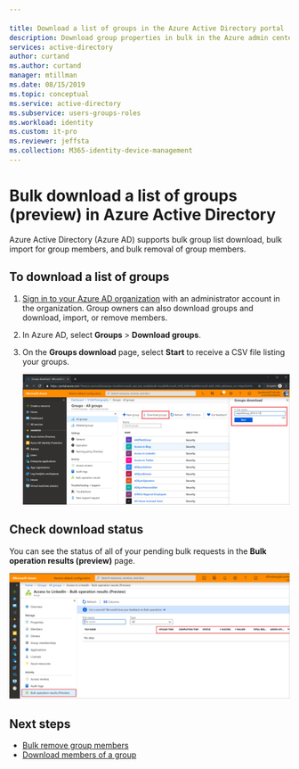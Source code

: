 ```yaml
---

title: Download a list of groups in the Azure Active Directory portal | Microsoft Docs
description: Download group properties in bulk in the Azure admin center in Azure Active Directory. 
services: active-directory 
author: curtand
ms.author: curtand
manager: mtillman
ms.date: 08/15/2019
ms.topic: conceptual
ms.service: active-directory
ms.subservice: users-groups-roles
ms.workload: identity
ms.custom: it-pro
ms.reviewer: jeffsta
ms.collection: M365-identity-device-management
---
```


# Bulk download a list of groups (preview) in Azure Active Directory

Azure Active Directory (Azure AD) supports bulk group list download, bulk import for group members, and bulk removal of group members.

## To download a list of groups

1. [Sign in to your Azure AD organization](https://aad.portal.azure.com) with an administrator account in the organization. Group owners can also download groups and download, import, or remove members.
1. In Azure AD, select **Groups** > **Download groups**.
1. On the **Groups download** page, select **Start** to receive a CSV file listing your groups.

   ![The download groups command is on the All groups page](./media/groups-bulk-download/bulk-download.png)

## Check download status

You can see the status of all of your pending bulk requests in the **Bulk operation results (preview)** page.

   ![The Bulk operations results page shows you bulk request status](./media/groups-bulk-download/bulk-center.png)

## Next steps

- [Bulk remove group members](groups-bulk-remove-members.md)
- [Download members of a group](groups-bulk-download-members.md)
